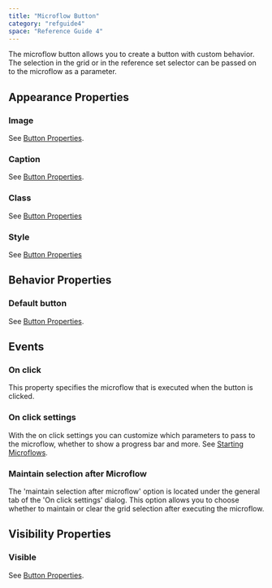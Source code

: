 ```yaml
---
title: "Microflow Button"
category: "refguide4"
space: "Reference Guide 4"
---
```

The microflow button allows you to create a button with custom behavior. The selection in the grid or in the reference set selector can be passed on to the microflow as a parameter.

## Appearance Properties

### Image

See [Button Properties](Button+Properties).

### Caption

See [Button Properties](Button+Properties).

### Class

See [Button Properties](Button+Properties)

### Style

See [Button Properties](Button+Properties)

## Behavior Properties

### Default button

See [Button Properties](Button+Properties).

## Events

### On click

This property specifies the microflow that is executed when the button is clicked.

### On click settings

With the on click settings you can customize which parameters to pass to the microflow, whether to show a progress bar and more. See [Starting Microflows](Starting+Microflows).

### Maintain selection after Microflow

The 'maintain selection after microflow' option is located under the general tab of the 'On click settings' dialog. This option allows you to choose whether to maintain or clear the grid selection after executing the microflow.

## Visibility Properties

### Visible

See [Button Properties](Button+Properties).